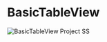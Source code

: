 # BasicTableView

![BasicTableView Project SS](https://github.com/kayahuseyin/BasicTableView/assets/88154777/a62bee73-b973-41e3-b76f-aee7b8130677)
